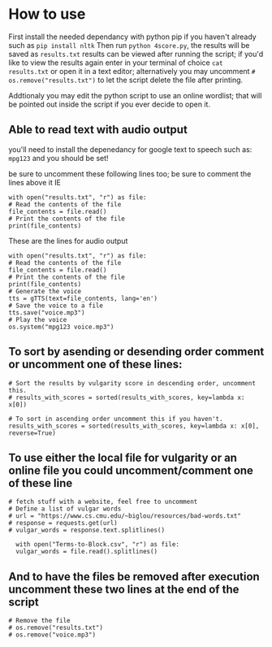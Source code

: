 # How to use

First install the needed dependancy with python pip if you haven't already such as ```pip install nltk```
Then run ``python 4score.py``, the results will be saved as ``results.txt`` results can be viewed after running the script; if you'd like to view the results again enter in your terminal of choice ``cat results.txt`` or open it in a text editor; alternatively you may uncomment ``# os.remove("results.txt")`` to let the script delete the file after printing.

Addtionaly you may edit the python script to use an online wordlist; that will be pointed out inside the script if you ever decide to open it.

## Able to read text with audio output

you'll need to install the depenedancy for google text to speech such as:
``mpg123`` and you should be set!

be sure to uncomment these following lines too; be sure to comment the lines above it IE

    with open("results.txt", "r") as file:
    # Read the contents of the file
    file_contents = file.read()
    # Print the contents of the file
    print(file_contents)

These are the lines for audio output

    with open("results.txt", "r") as file:
    # Read the contents of the file
    file_contents = file.read()
    # Print the contents of the file
    print(file_contents)
    # Generate the voice
    tts = gTTS(text=file_contents, lang='en')
    # Save the voice to a file
    tts.save("voice.mp3")
    # Play the voice
    os.system("mpg123 voice.mp3")
    

## To sort by asending or desending order comment or uncomment one of these lines:

   
    # Sort the results by vulgarity score in descending order, uncomment this.
    # results_with_scores = sorted(results_with_scores, key=lambda x: x[0])

    # To sort in ascending order uncomment this if you haven't.
    results_with_scores = sorted(results_with_scores, key=lambda x: x[0], reverse=True)
    
    
    
## To use either the local file for vulgarity or an online file you could uncomment/comment one of these line


    # fetch stuff with a website, feel free to uncomment
    # Define a list of vulgar words
    # url = "https://www.cs.cmu.edu/~biglou/resources/bad-words.txt"
    # response = requests.get(url)
    # vulgar_words = response.text.splitlines()

      with open("Terms-to-Block.csv", "r") as file:
      vulgar_words = file.read().splitlines()
    
## And to have the files be removed after execution uncomment these two lines at the end of the script

    # Remove the file
    # os.remove("results.txt")
    # os.remove("voice.mp3")
